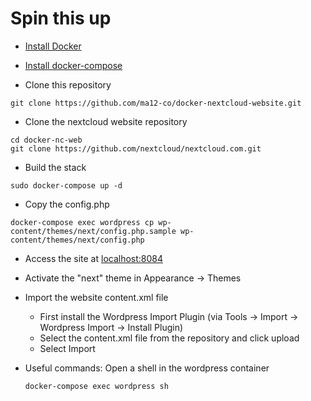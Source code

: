 # Spin this up

- [Install Docker](https://docs.docker.com/get-started/)

- [Install docker-compose](https://docs.docker.com/compose/install/)

- Clone this repository


```
git clone https://github.com/ma12-co/docker-nextcloud-website.git
```

- Clone the nextcloud website repository

```
cd docker-nc-web
git clone https://github.com/nextcloud/nextcloud.com.git
``` 

- Build the stack

```
sudo docker-compose up -d
```

- Copy the config.php
​
```
docker-compose exec wordpress cp wp-content/themes/next/config.php.sample wp-content/themes/next/config.php
```

- Access the site at [localhost:8084](http://localhost:8084)

- Activate the "next" theme in Appearance -> Themes

- Import the website content.xml file
  * First install the Wordpress Import Plugin (via Tools -> Import -> Wordpress Import -> Install Plugin)
  * Select the content.xml file from the repository and click upload
  * Select Import

- Useful commands:
	Open a shell in the wordpress container
	```
	docker-compose exec wordpress sh
	```
